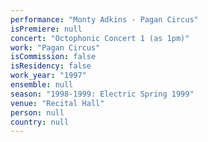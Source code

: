 ```yaml
---
performance: "Monty Adkins - Pagan Circus"
isPremiere: null
concert: "Octophonic Concert 1 (as 1pm)"
work: "Pagan Circus"
isCommission: false
isResidency: false
work_year: "1997"
ensemble: null
season: "1998-1999: Electric Spring 1999"
venue: "Recital Hall"
person: null
country: null
---
```


